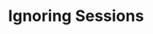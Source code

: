 ---
title: Ignoring Sessions
slug: ignoring-sessions
createdAt: 2022-03-22T15:27:43.000Z
updatedAt: 2022-06-27T03:34:47.000Z
---